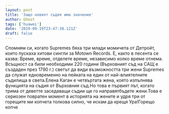 ```yaml
---
layout: post
title: 'Защо новият съдия има значение'
author: Ghost
tags: ['huawei']
date: '2019-09-19T23:47:38.121Z'
draft: false
---
```


Спомням си, когато Supremes бяха три млади момичета от Детройт, които пускаха хитови сингли за Motown Records. Е, както в песента се казва: Време, време, отделете време, независимо колко време отнема. Всъщност са били необходими 220 години (Върховният съд на САЩ е създаден през 1790 г.) светът да види възможността три жени Supremes да служат едновременно на пейката на един от най-влиятелните съдилища в света.Елена Каган е четвъртата жена, която изпълнява функцията на съдия от Върховния съд.Но това е първият път, когато трима от деветте заседаващи съдии ще го направятбъдете жени.Това е сериозен повратен момент в историята на жените и удря три от горещите ми копчета толкова силно, че искам да крещя Ура!Горещо копче
